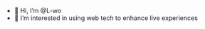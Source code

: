 - 👋 Hi, I’m @L-wo
- 👀 I’m interested in using web tech to enhance live experiences

<!---
L-wo/L-wo is a ✨ special ✨ repository because its `README.md` (this file) appears on your GitHub profile.
You can click the Preview link to take a look at your changes.
--->
